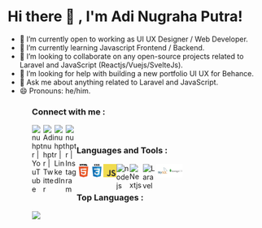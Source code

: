 # Hi there 👋 , I'm Adi Nugraha Putra!
<ul>
<li>🔭 I’m currently open to working as UI UX Designer / Web Developer.
<li>🌱 I’m currently learning Javascript Frontend / Backend.
<li>👯 I’m looking to collaborate on any open-source projects related to Laravel and JavaScript (Reactjs/Vuejs/SvelteJs).
<li>🤔 I’m looking for help with building a new portfolio UI UX for Behance. 
<li>💬 Ask me about anything related to Laravel and JavaScript. 
<li>😄 Pronouns: he/him.
<ul />

### Connect with me :

[<img align="left" alt="nuhptr | YouTube" width="22px" src="https://cdn.jsdelivr.net/npm/simple-icons@v3/icons/youtube.svg" />][youtube]
[<img align="left" alt="Adinuhptr | Twitter" width="22px" src="https://cdn.jsdelivr.net/npm/simple-icons@v3/icons/twitter.svg" />][twitter]
[<img align="left" alt="nuhptr | LinkedIn" width="22px" src="https://cdn.jsdelivr.net/npm/simple-icons@v3/icons/linkedin.svg" />][linkedin]
[<img align="left" alt="nuhptr | Instagram" width="22px" src="https://cdn.jsdelivr.net/npm/simple-icons@v3/icons/instagram.svg" />][instagram]

<br />

### Languages and Tools :

<img align="left" alt="HTML5" width="26px" src="https://raw.githubusercontent.com/github/explore/80688e429a7d4ef2fca1e82350fe8e3517d3494d/topics/html/html.png" />
<img align="left" alt="CSS3" width="26px" src="https://raw.githubusercontent.com/github/explore/80688e429a7d4ef2fca1e82350fe8e3517d3494d/topics/css/css.png" />
<img align="left" alt="JavaScript" width="26px" src="https://raw.githubusercontent.com/github/explore/80688e429a7d4ef2fca1e82350fe8e3517d3494d/topics/javascript/javascript.png" />
<img align="left" alt="nodejs" width="26px" src="https://github.com/nuhptr/nuhptr/assets/50306963/5a12a3a6-0e10-4d54-a5f5-244ae0987ec4" />

<img align="left" alt="Nextjs" width="26px" src="https://cdn.auth0.com/blog/logos/nextjs-logo.png"/>
<img align="left" alt="Laravel" width="26px" src="https://github.com/nuhptr/nuhptr/assets/50306963/ac74a567-0ca7-4a17-88e9-f8db83d138c6"/>
<img align="left" alt="MySQL" width="26px" src="https://raw.githubusercontent.com/github/explore/80688e429a7d4ef2fca1e82350fe8e3517d3494d/topics/mysql/mysql.png" />
<img align="left" alt="MongoDB" width="26px" src="https://raw.githubusercontent.com/github/explore/80688e429a7d4ef2fca1e82350fe8e3517d3494d/topics/mongodb/mongodb.png" />

<br />
<br />

### Top Languages :

<a href="https://github.com/nuhptr">
<img src="https://github-readme-stats.vercel.app/api/top-langs?username=nuhptr&layout=compact"/>
</a>

<!-- ### Stats : 
<a href="https://github.com/nuhptr">
 <img align="center" src="https://github-readme-stats.vercel.app/api?username=nuhptr&show_icons=true&theme=light&line_height=27" />
</a> -->

<!-- 
### Other Repository :
<a href="https://github.com/nuhptr/.....">
 <img align="center" src="https://github-readme-stats.vercel.app/api/pin/?username=nuhptr&repo=...&theme=dark" />
</a> -->



[twitter]: https://twitter.com/AdiNugrahaPutr2
[youtube]: https://www.youtube.com/channel/UCyGpJMoH4Hky6legCXq7hdQ
[instagram]: https://www.instagram.com/nuhptr/
[linkedin]: https://www.linkedin.com/in/adinugrahaputra/
